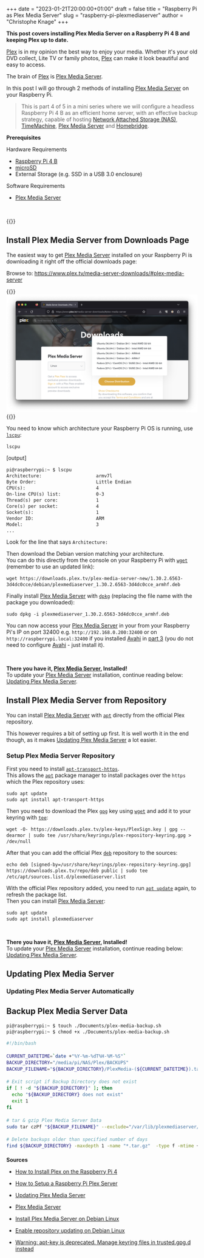 +++
date = "2023-01-21T20:00:00+01:00"
draft = false
title = "Raspberry Pi as Plex Media Server"
slug = "raspberry-pi-plexmediaserver"
author = "Christophe Knage"
+++

**This post covers installing Plex Media Server on a Raspberry Pi 4 B and keeping Plex up to date.**

<a href="https://www.plex.tv" target="_blank">Plex</a> is in my opinion the best way to enjoy your media. Whether it's your old DVD collect, Lite TV or family photos, <a href="https://www.plex.tv" target="_blank">Plex</a> can make it look beautiful and easy to access.

The brain of <a href="https://www.plex.tv" target="_blank">Plex</a> is <a href="https://www.plex.tv/media-server-downloads/#plex-media-server" target="_blank">Plex Media Server</a>.  

In this post I will go through 2 methods of installing <a href="https://www.plex.tv/media-server-downloads/#plex-media-server" target="_blank">Plex Media Server</a> on your Raspberry Pi.

> This is part 4 of 5 in a mini series where we will configure a headless Raspberry Pi 4 B as an efficient home server, with an effective backup strategy, capable of hosting <a href="https://en.wikipedia.org/wiki/Network-attached_storage" target="_blank">Network Attached Storage (NAS)</a>, <a href="https://support.apple.com/en-gb/HT201250" target="_blank">TimeMachine</a>, <a href="https://www.plex.tv" target="_blank">Plex Media Server</a> and <a href="https://homebridge.io" target="_blank">Homebridge</a>.

**Prerequisites**

Hardware Requirements
- <a href="https://www.raspberrypi.com/products/raspberry-pi-4-model-b/" target="_blank">Raspberry Pi 4 B</a>
- <a href="https://www.raspberrypi.com/documentation/computers/getting-started.html#sd-cards" target="_blank">microSD</a>
- External Storage (e.g. SSD in a USB 3.0 enclosure)

Software Requirements
- <a href="https://www.plex.tv/media-server-downloads/#plex-media-server" target="_blank">Plex Media Server</a>

<br/>

{{<toc>}}

## Install Plex Media Server from Downloads Page

The easiest way to get <a href="https://www.plex.tv/media-server-downloads/#plex-media-server" target="_blank">Plex Media Server</a> installed on your Raspberry Pi is downloading it right off the official downloads page: 

Browse to: <a href="https://www.plex.tv/media-server-downloads/#plex-media-server" target="_blank">https&#58;//www.plex.tv/media-server-downloads/#plex-media-server</a> 

{{<zoom-image>}}
<img alt="Plex Media Server Downloads Page" src="/img/blog/04/Plea_Media_Server__Download_Page.png" class="blog-image"/>
{{</zoom-image>}}

You need to know which architecture your Raspberry Pi OS is running, use <a href="https://manpages.debian.org/bullseye/util-linux/lscpu.1.en.html" target="_blank" class="code-doc">`lscpu`</a>:
```console
lscpu
```
[output]
```
pi@raspberrypi:~ $ lscpu
Architecture:                    armv7l
Byte Order:                      Little Endian
CPU(s):                          4
On-line CPU(s) list:             0-3
Thread(s) per core:              1
Core(s) per socket:              4
Socket(s):                       1
Vendor ID:                       ARM
Model:                           3
...
```

Look for the line that says `Architecture:`

Then download the Debian version matching your architecture.  
You can do this directly from the console on your Raspberry Pi with <a href="https://manpages.debian.org/bullseye/wget/wget.1.en.html" target="_blank" class="code-doc">`wget`</a> (remember to use an updated link):
```console
wget https://downloads.plex.tv/plex-media-server-new/1.30.2.6563-3d4dc0cce/debian/plexmediaserver_1.30.2.6563-3d4dc0cce_armhf.deb
```

Finally install <a href="https://www.plex.tv/media-server-downloads/#plex-media-server" target="_blank">Plex Media Server</a> with <a href="https://manpages.debian.org/bullseye/dpkg/dpkg.1.en.html" target="_blank" class="code-doc">`dpkg`</a> (replacing the file name with the package you downloaded):
```console
sudo dpkg -i plexmediaserver_1.30.2.6563-3d4dc0cce_armhf.deb
```

You can now access your <a href="https://www.plex.tv/media-server-downloads/#plex-media-server" target="_blank">Plex Media Server</a> in your from your Raspberry Pi's IP on port 32400 e.g. `http://192.168.0.200:32400` or on `http://raspberrypi.local:32400` if you installed <a href="https://www.avahi.org/" target="_blank">Avahi</a> in [part 3]({{<relref"/blog/03-raspberry-pi-timemaching-and-nas#install-dependencies">}} "Install Avahi") (you do not need to configure <a href="https://www.avahi.org/" target="_blank">Avahi</a> - just install it).

<br/>

**There you have it, <a href="https://www.plex.tv/media-server-downloads/#plex-media-server" target="_blank">Plex Media Server</a>, Installed!**  
To update your <a href="https://www.plex.tv/media-server-downloads/#plex-media-server" target="_blank">Plex Media Server</a> installation, continue reading below: [Updating Plex Media Server](#updating-plex-media-server).

## Install Plex Media Server from Repository

You can install <a href="https://www.plex.tv/media-server-downloads/#plex-media-server" target="_blank">Plex Media Server</a> with <a href="https://manpages.debian.org/bullseye/apt/apt.8.en.html" target="_blank" class="code-doc">`apt`</a> directly from the official Plex repository.

This however requires a bit of setting up first. It is well worth it in the end though, as it makes [Updating Plex Media Server](#updating-plex-media-server) a lot easier.

### Setup Plex Media Server Repository

First you need to install <a href="https://manpages.debian.org/bullseye/apt/apt-transport-https.1.en.html" target="_blank" class="code-doc">`apt-transport-https`</a>.  
This allows the <a href="https://manpages.debian.org/bullseye/apt/apt.8.en.html" target="_blank" class="code-doc">`apt`</a> package manager to install packages over the `https` which the Plex repository uses:
```console
sudo apt update
sudo apt install apt-transport-https
```

Then you need to download the Plex <a href="https://manpages.debian.org/bullseye/gpg/gpg.1.en.html" target="_blank" class="code-doc">`gpg`</a> key using <a href="https://manpages.debian.org/bullseye/wget/wget.1.en.html" target="_blank" class="code-doc">`wget`</a> and add it to your keyring with <a href="https://manpages.debian.org/bullseye/coreutils/tee.1.en.html" target="_blank" class="code-doc">`tee`</a>:
```console
wget -O- https://downloads.plex.tv/plex-keys/PlexSign.key | gpg --dearmor | sudo tee /usr/share/keyrings/plex-repository-keyring.gpg > /dev/null
```

After that you can add the official Plex <a href="https://manpages.debian.org/bullseye/dpkg-dev/deb.5.en.html" target="_blank" class="code-doc">`deb`</a> repository to the sources:
```console
echo deb [signed-by=/usr/share/keyrings/plex-repository-keyring.gpg] https://downloads.plex.tv/repo/deb public | sudo tee /etc/apt/sources.list.d/plexmediaserver.list
```

With the official Plex repository added, you need to run <a href="https://manpages.debian.org/bullseye/apt/apt.8.en.html" target="_blank" class="code-doc">`apt update`</a> again, to refresh the package list.  
Then you can install <a href="https://www.plex.tv/media-server-downloads/#plex-media-server" target="_blank">Plex Media Server</a>:
```console
sudo apt update
sudo apt install plexmediaserver
```

<br/>

**There you have it, <a href="https://www.plex.tv/media-server-downloads/#plex-media-server" target="_blank">Plex Media Server</a>, Installed!**  
To update your <a href="https://www.plex.tv/media-server-downloads/#plex-media-server" target="_blank">Plex Media Server</a> installation, continue reading below: [Updating Plex Media Server](#updating-plex-media-server).

## Updating Plex Media Server

### Updating Plex Media Server Automatically

## Backup Plex Media Server Data

```console
pi@raspberrypi:~ $ touch ./Documents/plex-media-backup.sh
pi@raspberrypi:~ $ chmod +x ./Documents/plex-media-backup.sh
```

```bash
#!/bin/bash

CURRENT_DATETIME=`date +"%Y-%m-%dT%H-%M-%S"`
BACKUP_DIRECTORY="/media/pi/NAS/Plex/BACKUPS"
BACKUP_FILENAME="${BACKUP_DIRECTORY}/PlexMedia-(${CURRENT_DATETIME}).tar.gz"

# Exit script if Backup Directory does not exist
if [ ! -d "${BACKUP_DIRECTORY}" ]; then
  echo "${BACKUP_DIRECTORY} does not exist"
  exit 1
fi

# tar & gzip Plex Media Server Data
sudo tar czPf "${BACKUP_FILENAME}" --exclude="/var/lib/plexmediaserver/Library/Application Support/Plex Media Server/Cache" "/var/lib/plexmediaserver/Library/Application Support/Plex Media Server/"

# Delete backups older than specified number of days
find ${BACKUP_DIRECTORY} -maxdepth 1 -name "*.tar.gz"  -type f -mtime +90  -delete
```

<h1 style="font-size: 100%">Sources</h1>

- <a href="https://www.electromaker.io/tutorial/blog/how-to-install-plex-on-raspberry-pi" target="_blank">How to Install Plex on the Raspberry Pi 4</a>
- <a href="https://pimylifeup.com/raspberry-pi-plex-server/" target="_blank">How to Setup a Raspberry Pi Plex Server</a>
- <a href="https://linuxize.com/post/how-to-install-plex-media-server-on-ubuntu-20-04/#updating-plex-media-server" target="_blank">Updating Plex Media Server</a>


- <a href="https://support.plex.tv/articles/categories/plex-media-server/" target="_blank">Plex Media Server</a>
- <a href="https://support.plex.tv/articles/200288586-installation/#:~:text=Download%20the%20.deb%20package" target="_blank">Install Plex Media Server on Debian Linux</a>
- <a href="https://support.plex.tv/articles/235974187-enable-repository-updating-for-supported-linux-server-distributions/#:~:text=DEB-based%20distros" target="_blank">Enable repository updating on Debian Linux</a>

- <a href="https://stackoverflow.com/a/71384057" target="_blank">Warning: apt-key is deprecated. Manage keyring files in trusted.gpg.d instead</a>